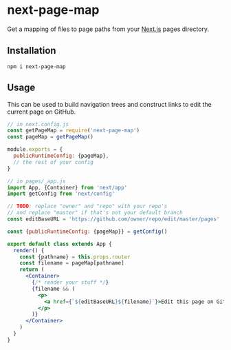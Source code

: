 # next-page-map
Get a mapping of files to page paths from your [Next.js] pages directory.

## Installation
```
npm i next-page-map
```

## Usage
This can be used to build navigation trees and construct links to edit the current page on GitHub.

```js
// in next.config.js
const getPageMap = require('next-page-map')
const pageMap = getPageMap()

module.exports = {
  publicRuntimeConfig: {pageMap},
  // the rest of your config
}
```

```jsx
// in pages/_app.js
import App, {Container} from 'next/app'
import getConfig from 'next/config'

// TODO: replace "owner" and "repo" with your repo's
// and replace "master" if that's not your default branch
const editBaseURL = 'https://github.com/owner/repo/edit/master/pages'

const {publicRuntimeConfig: {pageMap}} = getConfig()

export default class extends App {
  render() {
    const {pathname} = this.props.router
    const filename = pageMap[pathname]
    return (
      <Container>
        {/* render your stuff */}
        {filename && (
          <p>
            <a href={`${editBaseURL}${filename}`}>Edit this page on GitHub</a>
          </p>
        )}
      </Container>
    )
  }
}
```

[Next.js]: https://github.com/zeit/next.js
